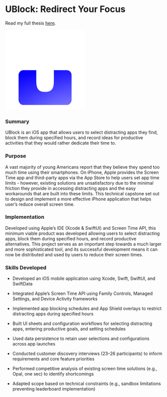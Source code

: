 <h1>UBlock: Redirect Your Focus</h1>

Read my full thesis <a href="https://libraetd.lib.virginia.edu/public_view/n583xw77w">here</a>.

<img src="https://github.com/Nickamolin/UblockFocusApp/blob/main/Focus/Assets.xcassets/lock2.imageset/logoLight.PNG" width="256">

<h3>Summary</h3>
UBlock is an iOS app that allows users to select distracting apps they find, block them during specified hours, and record ideas for productive activities that they would rather dedicate their time to.

<h3>Purpose</h3>
A vast majority of young Americans report that they believe they spend too much time using their smartphones. On iPhone, Apple provides the Screen Time app and third-party apps via the App Store to help users set app time limits - however, existing solutions are unsatisfactory due to the minimal friction they provide in accessing distracting apps and the easy workarounds that are built into these limits.
This technical capstone set out to design and implement a more effective iPhone application that helps user’s reduce overall screen time.

<h3>Implementation</h3>
Developed using Apple’s IDE (Xcode & SwiftUI) and Screen Time API, this minimum viable product was developed allowing users to select distracting apps, block them during specified hours, and record productive alternatives. This project serves as an important step towards a much larger and more sophisticated tool, and its successful development means it can now be distributed and used by users to reduce their screen times.

<h3>Skills Developed</h3>

- Developed an iOS mobile application using Xcode, Swift, SwiftUI, and SwiftData

- Integrated Apple’s Screen Time API using Family Controls, Managed Settings, and Device Activity frameworks

- Implemented app blocking schedules and App Shield overlays to restrict distracting apps during specified hours

- Built UI sheets and configuration workflows for selecting distracting apps, entering productive goals, and setting schedules

- Used data persistence to retain user selections and configurations across app launches

- Conducted customer discovery interviews (23–26 participants) to inform requirements and core feature priorities

- Performed competitive analysis of existing screen time solutions (e.g., Opal, one sec) to identify shortcomings

- Adapted scope based on technical constraints (e.g., sandbox limitations preventing leaderboard implementation)
